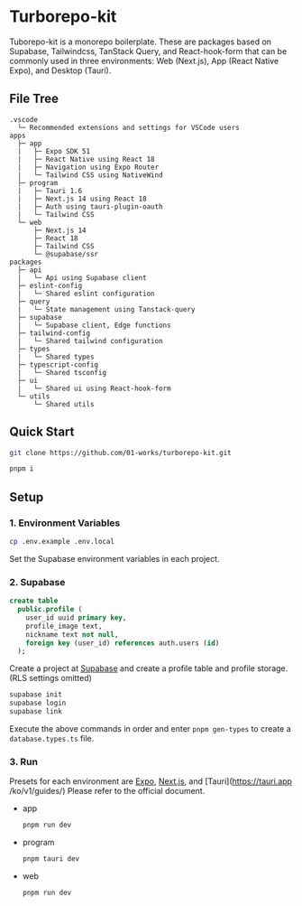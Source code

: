 # Turborepo-kit

Tuborepo-kit is a monorepo boilerplate.
These are packages based on Supabase, Tailwindcss, TanStack Query, and React-hook-form that can be commonly used in three environments: Web (Next.js), App (React Native Expo), and Desktop (Tauri).

## File Tree

```
.vscode
  └─ Recommended extensions and settings for VSCode users
apps
  ├─ app
  |   ├─ Expo SDK 51
  |   ├─ React Native using React 18
  |   ├─ Navigation using Expo Router
  |   └─ Tailwind CSS using NativeWind
  ├─ program
  |   ├─ Tauri 1.6
  |   ├─ Next.js 14 using React 18
  |   ├─ Auth using tauri-plugin-oauth
  |   └─ Tailwind CSS
  └─ web
      ├─ Next.js 14
      ├─ React 18
      ├─ Tailwind CSS
      └─ @supabase/ssr
packages
  ├─ api
  |   └─ Api using Supabase client
  ├─ eslint-config
  |   └─ Shared eslint configuration
  ├─ query
  |   └─ State management using Tanstack-query
  ├─ supabase
  |   └─ Supabase client, Edge functions
  ├─ tailwind-config
  |   └─ Shared tailwind configuration
  ├─ types
  |   └─ Shared types
  ├─ typescript-config
  |   └─ Shared tsconfig
  ├─ ui
  |   └─ Shared ui using React-hook-form
  └─ utils
      └─ Shared utils

```

## Quick Start

```bash
git clone https://github.com/01-works/turborepo-kit.git
```

```bash
pnpm i
```

## Setup

### **1. Environment Variables**

```bash
cp .env.example .env.local
```

Set the Supabase environment variables in each project.

### 2. Supabase

```sql
create table
  public.profile (
    user_id uuid primary key,
    profile_image text,
    nickname text not null,
    foreign key (user_id) references auth.users (id)
  );
```

Create a project at [Supabase](https://supabase.com/) and create a profile table and profile storage. (RLS settings omitted)

```bash
supabase init
supabase login
supabase link
```

Execute the above commands in order and enter `pnpm gen-types` to create a `database.types.ts` file.

### 3. Run

Presets for each environment are [Expo](https://docs.expo.dev/), [Next.js](https://nextjs.org/docs), and [Tauri](https://tauri.app /ko/v1/guides/) Please refer to the official document.

- app
    
    ```bash
    pnpm run dev
    ```
    
- program
    
    ```bash
    pnpm tauri dev
    ```
    
- web
    
    ```bash
    pnpm run dev
    ```
